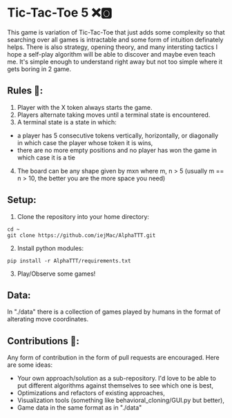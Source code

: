 # Tic-Tac-Toe 5 ❌🅾️
This game is variation of Tic-Tac-Toe that just adds some complexity so that searching over all games is intractable and some form of intuition definately helps. There is also strategy, opening theory, and many intersting tactics I hope a self-play algorithm will be able to discover and maybe even teach me. It's simple enough to understand right away but not too simple where it gets boring in 2 game.

## Rules 📄:
1. Player with the X token always starts the game.
2. Players alternate taking moves until a terminal state is encountered.
3. A terminal state is a state in which:
  - a player has 5 consecutive tokens vertically, horizontally, or diagonally in which case the player whose token it is wins,
  - there are no more empty positions and no player has won the game in which case it is a tie
4. The board can be any shape given by mxn where m, n > 5 (usually m == n > 10, the better you are the more space you need)

## Setup:
1. Clone the repository into your home directory:
```
cd ~
git clone https://github.com/iejMac/AlphaTTT.git
```
2. Install python modules:
```
pip install -r AlphaTTT/requirements.txt
```
3. Play/Observe some games!

## Data:
In "./data" there is a collection of games played by humans in the format of alterating move coordinates.

## Contributions 👥: 
Any form of contribution in the form of pull requests are encouraged. Here are some ideas:
- Your own approach/solution as a sub-repository. I'd love to be able to put different algorithms against themselves to see which one is best,
- Optimizations and refactors of existing approaches,
- Visualization tools (something like behavioral_cloning/GUI.py but better), 
- Game data in the same format as in "./data"
